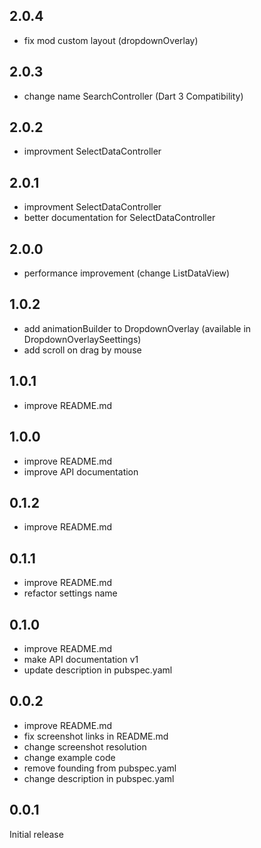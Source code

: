 ## 2.0.4

* fix mod custom layout (dropdownOverlay)

## 2.0.3

* change name SearchController (Dart 3 Compatibility)

## 2.0.2

* improvment SelectDataController

## 2.0.1

* improvment SelectDataController
* better documentation for SelectDataController

## 2.0.0

* performance improvement (change ListDataView)

## 1.0.2

* add animationBuilder to DropdownOverlay (available in DropdownOverlaySeettings)
* add scroll on drag by mouse

## 1.0.1

* improve README.md

## 1.0.0

* improve README.md
* improve API documentation

## 0.1.2

* improve README.md

## 0.1.1

* improve README.md
* refactor settings name

## 0.1.0

* improve README.md
* make API documentation v1
* update description in pubspec.yaml

## 0.0.2

* improve README.md
* fix screenshot links in README.md
* change screenshot resolution
* change example code
* remove founding from pubspec.yaml
* change description in pubspec.yaml

## 0.0.1

Initial release

